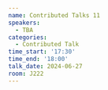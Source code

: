 ```yaml
---
name: Contributed Talks 11
speakers:
  - TBA
categories:
  - Contributed Talk
time_start: '17:30'
time_end: '18:00'
talk_date: 2024-06-27
room: J222
---
```

